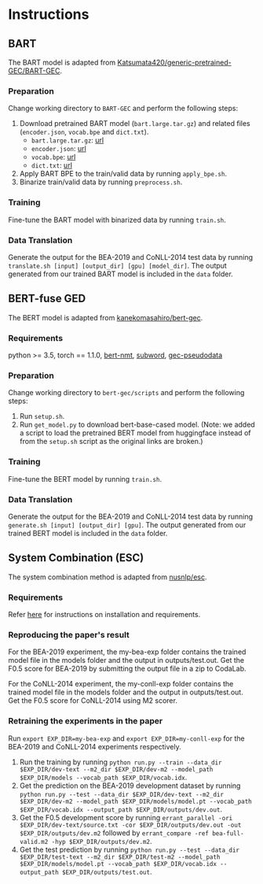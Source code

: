 # Instructions

## BART 

The BART model is adapted from [Katsumata420/generic-pretrained-GEC/BART-GEC](https://github.com/Katsumata420/generic-pretrained-GEC/tree/master/BART-GEC).

### Preparation

Change working directory to `BART-GEC` and perform the following steps:

1. Download pretrained BART model (`bart.large.tar.gz`) and related files (`encoder.json`, `vocab.bpe` and `dict.txt`).
    - `bart.large.tar.gz`: [url](https://dl.fbaipublicfiles.com/fairseq/models/bart.large.tar.gz)
    - `encoder.json`: [url](https://dl.fbaipublicfiles.com/fairseq/gpt2_bpe/encoder.json)
    - `vocab.bpe`: [url](https://dl.fbaipublicfiles.com/fairseq/gpt2_bpe/vocab.bpe)
    - `dict.txt`: [url](https://dl.fbaipublicfiles.com/fairseq/gpt2_bpe/dict.txt)
2. Apply BART BPE to the train/valid data by running `apply_bpe.sh`.
3. Binarize train/valid data by running `preprocess.sh`.

### Training

Fine-tune the BART model with binarized data by running `train.sh`.

### Data Translation

Generate the output for the BEA-2019 and CoNLL-2014 test data by running `translate.sh [input] [output_dir] [gpu] [model_dir]`. The output generated from our trained BART model is included in the `data` folder.


## BERT-fuse GED

The BERT model is adapted from [kanekomasahiro/bert-gec](https://github.com/kanekomasahiro/bert-gec).

### Requirements
python >= 3.5, torch == 1.1.0, [bert-nmt](https://github.com/bert-nmt/bert-nmt), [subword](https://github.com/rsennrich/subword-nmt), [gec-pseudodata](https://github.com/butsugiri/gec-pseudodata)

### Preparation

Change working directory to `bert-gec/scripts` and perform the following steps:

1. Run `setup.sh`.
2. Run `get_model.py` to download bert-base-cased model. (Note: we added a script to load the pretrained BERT model from huggingface instead of from the `setup.sh` script as the original links are broken.)

### Training

Fine-tune the BERT model by running `train.sh`.

### Data Translation

Generate the output for the BEA-2019 and CoNLL-2014 test data by running `generate.sh [input] [output_dir] [gpu]`. The output generated from our trained BERT model is included in the `data` folder.


## System Combination (ESC)

The system combination method is adapted from [nusnlp/esc](https://github.com/nusnlp/esc).

### Requirements
Refer [here](https://github.com/nusnlp/esc#installation) for instructions on installation and requirements.

### Reproducing the paper's result
For the BEA-2019 experiment, the my-bea-exp folder contains the trained model file in the models folder and the output in outputs/test.out.
Get the F0.5 score for BEA-2019 by submitting the output file in a zip to CodaLab.

For the CoNLL-2014 experiment, the my-conll-exp folder contains the trained model file in the models folder and the output in outputs/test.out.
Get the F0.5 score for CoNLL-2014 using M2 scorer.


### Retraining the experiments in the paper
Run `export EXP_DIR=my-bea-exp` and `export EXP_DIR=my-conll-exp` for the BEA-2019 and CoNLL-2014 experiments respectively.
1. Run the training by running `python run.py --train --data_dir $EXP_DIR/dev-text --m2_dir $EXP_DIR/dev-m2 --model_path $EXP_DIR/models --vocab_path $EXP_DIR/vocab.idx`.
2. Get the prediction on the BEA-2019 development dataset by running `python run.py --test --data_dir $EXP_DIR/dev-text --m2_dir $EXP_DIR/dev-m2 --model_path $EXP_DIR/models/model.pt --vocab_path $EXP_DIR/vocab.idx --output_path $EXP_DIR/outputs/dev.out`.
3. Get the F0.5 development score by running `errant_parallel -ori $EXP_DIR/dev-text/source.txt -cor $EXP_DIR/outputs/dev.out -out $EXP_DIR/outputs/dev.m2` followed by `errant_compare -ref bea-full-valid.m2 -hyp $EXP_DIR/outputs/dev.m2`.
4. Get the test prediction by running `python run.py --test --data_dir $EXP_DIR/test-text --m2_dir $EXP_DIR/test-m2 --model_path $EXP_DIR/models/model.pt --vocab_path $EXP_DIR/vocab.idx --output_path $EXP_DIR/outputs/test.out`.
